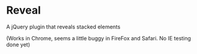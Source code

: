 Reveal
======
A jQuery plugin that reveals stacked elements

(Works in Chrome, seems a little buggy in FireFox and Safari. No IE testing done yet)
